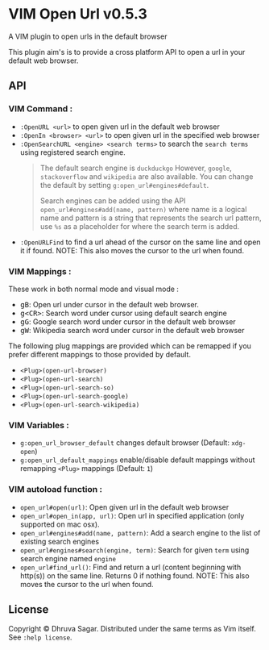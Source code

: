 # VIM Open Url v0.5.3

A VIM plugin to open urls in the default browser

This plugin aim's is to provide a cross platform API to open a url in your
default web browser.

## API

### VIM Command :

* `:OpenURL <url>` to open given url in the default web browser
* `:OpenIn <browser> <url>` to open given url in the specified web browser
* `:OpenSearchURL <engine> <search terms>` to search the `search terms` using
  registered search engine.
  > The default search engine is `duckduckgo`
  > However, `google`, `stackoverflow` and `wikipedia` are also available. You
  > can change the default by setting `g:open_url#engines#default`.
  >
  > Search engines can be added using the API `open_url#engines#add(name, pattern)`
  > where name is a logical name and pattern is a string that represents the
  > search url pattern, use `%s` as a placeholder for where the search term is
  > added.
* `:OpenURLFind` to find a url ahead of the cursor on the same line and open
  it if found.
  NOTE: This also moves the cursor to the url when found.

### VIM Mappings :

These work in both normal mode and visual mode :

* <kbd>gB</kbd>: Open url under cursor in the default web browser.
* <kbd>g&lt;CR&gt;</kbd>: Search word under cursor using default search engine
* <kbd>gG</kbd>: Google search word under cursor in the default web browser
* <kbd>gW</kbd>: Wikipedia search word under cursor in the default web browser

The following plug mappings are provided which can be remapped if you prefer
different mappings to those provided by default.

* `<Plug>(open-url-browser)`
* `<Plug>(open-url-search)`
* `<Plug>(open-url-search-so)`
* `<Plug>(open-url-search-google)`
* `<Plug>(open-url-search-wikipedia)`

### VIM Variables :
* `g:open_url_browser_default` changes default browser (Default: `xdg-open`)
* `g:open_url_default_mappings` enable/disable default mappings without
remapping `<Plug>` mappings (Default: `1`)

### VIM autoload function :

* `open_url#open(url)`: Open given url in the default web browser
* `open_url#open_in(app, url)`: Open url in specified application (only
  supported on mac osx).
* `open_url#engines#add(name, pattern)`: Add a search engine to the list of
  existing search engines
* `open_url#engines#search(engine, term)`: Search for given `term` using
  search engine named `engine`
* `open_url#find_url()`: Find and return a url (content beginning with
  http(s)) on the same line. Returns 0 if nothing found.
  NOTE: This also moves the cursor to the url when found.

## License

Copyright © Dhruva Sagar.  Distributed under the same terms as Vim itself.
See `:help license`.
